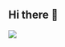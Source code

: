 ## Hi there 👋

<!--
**Spaceheadddd/Spaceheadddd** is a ✨ _special_ ✨ repository because its `README.md` (this file) appears on your GitHub profile.

Here are some ideas to get you started:

- 🔭 I’m currently working on ...
- 🌱 I’m currently learning ...
- 👯 I’m looking to collaborate on ...
- 🤔 I’m looking for help with ...
- 💬 Ask me about ...
- 📫 How to reach me: ...
- 😄 Pronouns: ...
- ⚡ Fun fact: ...
-->
[![](https://tryhackme-badges.s3.amazonaws.com/Speaceheadddd.png)](https://tryhackme.com/p/Spaceheadddd)
